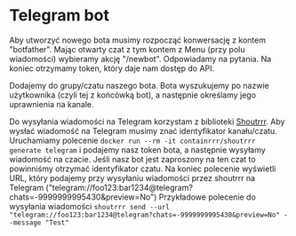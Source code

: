 # Telegram bot

Aby utworzyć nowego bota musimy rozpocząć konwersację z kontem "botfather".
Mając otwarty czat z tym kontem z Menu (przy polu wiadomości) wybieramy akcję "/newbot".
Odpowiadamy na pytania. Na koniec otrzymamy token, który daje nam dostęp do API.

Dodajemy do grupy/czatu naszego bota. Bota wyszukujemy po nazwie użytkownika (czyli tej z końcówką bot), a następnie określamy jego uprawnienia na kanale.

Do wysyłania wiadomości na Telegram korzystam z biblioteki [Shoutrrr](https://containrrr.dev/shoutrrr/v0.8/). Aby wysłać wiadomość na Telegram musimy znać identyfikator kanału/czatu.
Uruchamiamy polecenie `docker run --rm -it containrrr/shoutrrr generate telegram` i podajemy nasz token bota, a następnie wysyłamy wiadomość na czacie.
Jeśli nasz bot jest zaproszony na ten czat to powinniśmy otrzymać identyfikator czatu.
Na koniec polecenie wyświetli URL, który podajemy przy wysyłaniu wiadomości przez shoutrrr na Telegram ("telegram://foo123:bar1234@telegram?chats=-9999999995430&preview=No")
Przykładowe polecenie do wysyłania wiadomości `shoutrrr send --url "telegram://foo123:bar1234@telegram?chats=-9999999995430&preview=No" --message "Test"`
